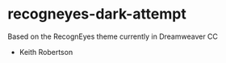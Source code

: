 # recogneyes-dark-attempt

Based on the RecognEyes theme currently in Dreamweaver CC

- Keith Robertson